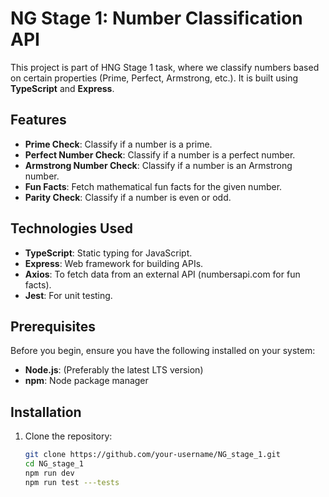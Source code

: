 # NG Stage 1: Number Classification API

This project is part of HNG Stage 1 task, where we classify numbers based on certain properties (Prime, Perfect, Armstrong, etc.). It is built using **TypeScript** and **Express**.

## Features

- **Prime Check**: Classify if a number is a prime.
- **Perfect Number Check**: Classify if a number is a perfect number.
- **Armstrong Number Check**: Classify if a number is an Armstrong number.
- **Fun Facts**: Fetch mathematical fun facts for the given number.
- **Parity Check**: Classify if a number is even or odd.

## Technologies Used

- **TypeScript**: Static typing for JavaScript.
- **Express**: Web framework for building APIs.
- **Axios**: To fetch data from an external API (numbersapi.com for fun facts).
- **Jest**: For unit testing.

## Prerequisites

Before you begin, ensure you have the following installed on your system:

- **Node.js**: (Preferably the latest LTS version)
- **npm**: Node package manager

## Installation

1. Clone the repository:

   ```bash
   git clone https://github.com/your-username/NG_stage_1.git
   cd NG_stage_1
   npm run dev
   npm run test ---tests
